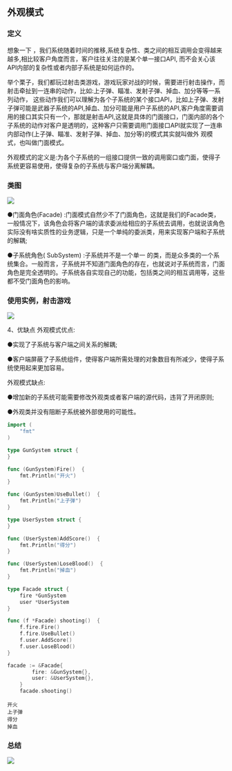 


## 外观模式

### 定义
想象一下 ，我们系统随着时间的推移,系统复杂性、类之间的相互调用会变得越来越多,相比较客户角度而言，客户往往关注的是某个单一接口API, 而不会关心该API内部的复杂性或者内部子系统是如何运作的。

举个栗子，我们都玩过射击类游戏，游戏玩家对战的时候，需要进行射击操作，而射击牵扯到一连串的动作，比如:上子弹、瞄准、发射子弹、掉血、加分等等一系列动作， 这些动作我们可以理解为各个子系统的某个接口API，比如上子弹、发射子弹可能是武器子系统的API,掉血、加分可能是用户子系统的API,客户角度需要调用的接口其实只有一个，那就是射击API,这就是具体的门面接口，门面内部的各个子系统的动作对客户是透明的，这种客户只需要调用门面接口API就实现了一连串内部动作(上子弹、瞄准、发射子弹、掉血、加分等)的模式其实就叫做外
观模式，也叫做门面模式。

外观模式的定义是:为各个子系统的一组接口提供一致的调用窗口或门面，使得子系统更容易使用，使得复杂的子系统与客户端分离解耦。

### 类图

![](https://img1.sycdn.imooc.com/5db7b9430001ffd408490399.png)

●门面角色(Facade) :门面模式自然少不了门面角色，这就是我们的Facade类，一般情况下，该角色会将客户端的请求委派给相应的子系统去调用，也就说该角色实际没有啥实质性的业务逻辑，只是一个单纯的委派类，用来实现客户端和子系统的解耦;

●子系统角色( SubSystem) :子系统并不是一个单一 的类，而是众多类的一个系统集合。一般而言，子系统并不知道门面角色的存在，也就说对子系统而言，门面角色是完全透明的。子系统各自实现自己的功能，包括类之间的相互调用等，这些都不受门面角色的影响。

### 使用实例，射击游戏

![](https://img1.sycdn.imooc.com/5db7b932000197c908810542.png)


4、优缺点
外观模式优点:

●实现了子系统与客户端之间关系的解耦;

●客户端屏蔽了子系统组件，使得客户端所需处理的对象数目有所减少，使得子系统使用起来更加容易。

外观模式缺点:

●增加新的子系统可能需要修改外观类或者客户端的源代码，违背了开闭原则;

●外观类并没有阻断子系统被外部使用的可能性。



```go
import (
	"fmt"
)

type GunSystem struct {
}

func (GunSystem)Fire()  {
	fmt.Println("开火")
}

func (GunSystem)UseBullet()  {
	fmt.Println("上子弹")
}

type UserSystem struct {
}

func (UserSystem)AddScore()  {
	fmt.Println("得分")
}

func (UserSystem)LoseBlood()  {
	fmt.Println("掉血")
}

type Facade struct {
	fire *GunSystem
	user *UserSystem
}

func (f *Facade) shooting()  {
	f.fire.Fire()
	f.fire.UseBullet()
	f.user.AddScore()
	f.user.LoseBlood()
}
```


```go
facade := &Facade{
		fire: &GunSystem{},
		user: &UserSystem{},
	}
	facade.shooting()
```

    开火
    上子弹
    得分
    掉血


### 总结

![](https://img1.sycdn.imooc.com/5db7b95200015e1512470553.png)


